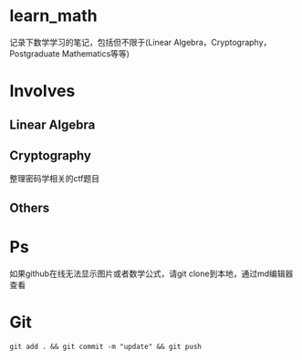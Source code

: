 # learn_math

记录下数学学习的笔记，包括但不限于(Linear Algebra，Cryptography，Postgraduate Mathematics等等)



# Involves

## Linear Algebra




## Cryptography

整理密码学相关的ctf题目




## Others





# Ps

如果github在线无法显示图片或者数学公式，请git clone到本地，通过md编辑器查看



# Git

```
git add . && git commit -m "update" && git push


```
